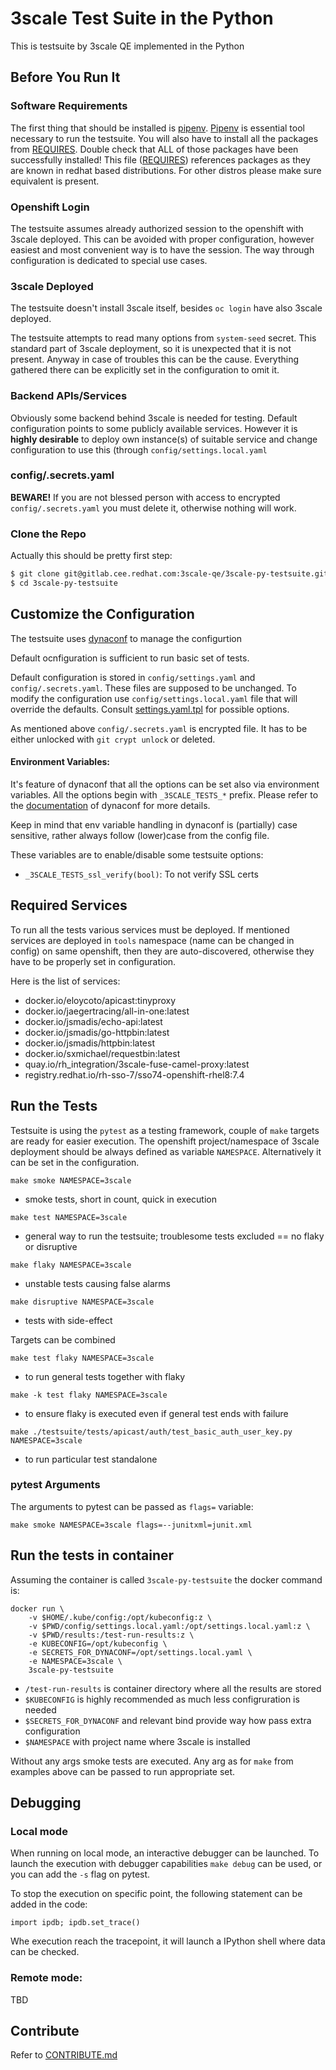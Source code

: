 # 3scale Test Suite in the Python

This is testsuite by 3scale QE implemented in the Python

## Before You Run It

### Software Requirements

The first thing that should be installed is [pipenv](https://github.com/pypa/pipenv).
[Pipenv](https://github.com/pypa/pipenv) is essential tool necessary to run the
testsuite. You will also have to install all the packages from [REQUIRES](REQUIRES).
Double check that ALL of those packages have been successfully installed!
This file ([REQUIRES](REQUIRES)) references packages as they are known in redhat 
based distributions. For other distros please make sure equivalent is present.

### Openshift Login

The testsuite assumes already authorized session to the openshift with 3scale
deployed. This can be avoided with proper configuration, however easiest and
most convenient way is to have the session. The way through configuration is
dedicated to special use cases.

### 3scale Deployed

The testsuite doesn't install 3scale itself, besides `oc login` have also
3scale deployed.

The testsuite attempts to read many options from `system-seed` secret. This
standard part of 3scale deployment, so it is unexpected that it is not present.
Anyway in case of troubles this can be the cause. Everything gathered there can
be explicitly set in the configuration to omit it.

### Backend APIs/Services

Obviously some backend behind 3scale is needed for testing. Default
configuration points to some publicly available services. However it is
**highly desirable** to deploy own instance(s) of suitable service and change
configuration to use this (through `config/settings.local.yaml`

### config/.secrets.yaml

**BEWARE!** If you are not blessed person with access to encrypted
`config/.secrets.yaml` you must delete it, otherwise nothing will work.

### Clone the Repo

Actually this should be pretty first step:

```bash
$ git clone git@gitlab.cee.redhat.com:3scale-qe/3scale-py-testsuite.git
$ cd 3scale-py-testsuite
```

## Customize the Configuration

The testsuite uses [dynaconf](https://dynaconf.readthedocs.io/) to manage the
configurtion

Default ocnfiguration is sufficient to run basic set of tests.

Default configuration is stored in `config/settings.yaml` and
`config/.secrets.yaml`. These files are supposed to be unchanged. To modify the
configuration use `config/settings.local.yaml` file that will override the
defaults. Consult [settings.yaml.tpl](config/settings.yaml.tpl) for possible
options.

As mentioned above `config/.secrets.yaml` is encrypted file. It has to be
either unlocked with `git crypt unlock` or deleted.

#### Environment Variables:

It's feature of dynaconf that all the options can be set also via environment
variables. All the options begin with `_3SCALE_TESTS_*` prefix. Please refer to
the [documentation](https://dynaconf.readthedocs.io/) of dynaconf for more
details.

Keep in mind that env variable handling in dynaconf is (partially) case
sensitive, rather always follow (lower)case from the config file.

These variables are to enable/disable some testsuite options:

- `_3SCALE_TESTS_ssl_verify(bool)`: To not verify SSL certs

## Required Services

To run all the tests various services must be deployed. If mentioned services
are deployed in `tools` namespace (name can be changed in config) on same
openshift, then they are auto-discovered, otherwise they have to be properly
set in configuration.

Here is the list of services:

 * docker.io/eloycoto/apicast:tinyproxy
 * docker.io/jaegertracing/all-in-one:latest
 * docker.io/jsmadis/echo-api:latest
 * docker.io/jsmadis/go-httpbin:latest
 * docker.io/jsmadis/httpbin:latest
 * docker.io/sxmichael/requestbin:latest
 * quay.io/rh_integration/3scale-fuse-camel-proxy:latest
 * registry.redhat.io/rh-sso-7/sso74-openshift-rhel8:7.4

## Run the Tests

Testsuite is using the `pytest` as a testing framework, couple of `make`
targets are ready for easier execution. The openshift project/namespace of
3scale deployment should be always defined as variable `NAMESPACE`.
Alternatively it can be set in the configuration.

`make smoke NAMESPACE=3scale`
 - smoke tests, short in count, quick in execution

`make test NAMESPACE=3scale`
 - general way to run the testsuite; troublesome tests excluded == no flaky or disruptive

`make flaky NAMESPACE=3scale`
 - unstable tests causing false alarms

`make disruptive NAMESPACE=3scale`
 - tests with side-effect

Targets can be combined

`make test flaky NAMESPACE=3scale`
 - to run general tests together with flaky

`make -k test flaky NAMESPACE=3scale`
 - to ensure flaky is executed even if general test ends with failure

`make ./testsuite/tests/apicast/auth/test_basic_auth_user_key.py NAMESPACE=3scale`
 - to run particular test standalone

### pytest Arguments

The arguments to pytest can be passed as `flags=` variable:

`make smoke NAMESPACE=3scale flags=--junitxml=junit.xml`

## Run the tests in container

Assuming the container is called `3scale-py-testsuite` the docker command is:

```
docker run \
	-v $HOME/.kube/config:/opt/kubeconfig:z \
	-v $PWD/config/settings.local.yaml:/opt/settings.local.yaml:z \
	-v $PWD/results:/test-run-results:z \
	-e KUBECONFIG=/opt/kubeconfig \
	-e SECRETS_FOR_DYNACONF=/opt/settings.local.yaml \
	-e NAMESPACE=3scale \
	3scale-py-testsuite
```

 * `/test-run-results` is container directory where all the results are stored
 * `$KUBECONFIG` is highly recommended as much less configruration is needed
 * `$SECRETS_FOR_DYNACONF` and relevant bind provide way how pass extra configuration
 * `$NAMESPACE` with project name where 3scale is installed

Without any args smoke tests are executed. Any arg as for `make` from examples
above can be passed to run appropriate set.

## Debugging

### Local mode

When running on local mode, an interactive debugger can be launched. To launch
the execution with debugger capabilities `make debug` can be used, or you can
add the `-s` flag on pytest.

To stop the execution on specific point, the following statement can be added in
the code:

```
import ipdb; ipdb.set_trace()
```

Whe execution reach the tracepoint, it will launch a IPython shell where data
can be checked.


### Remote mode:
TBD

## Contribute
Refer to [CONTRIBUTE.md](CONTRIBUTE.md)
